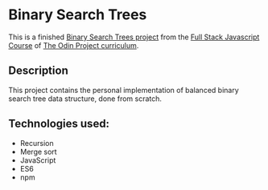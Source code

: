# Binary Search Trees

This is a finished [Binary Search Trees project](https://www.theodinproject.com/lessons/javascript-binary-search-trees) from the [Full Stack Javascript Course](https://www.theodinproject.com/paths/full-stack-javascript) of [The Odin Project curriculum](https://www.theodinproject.com/paths).

## Description

This project contains the personal implementation of balanced binary search tree data structure, done from scratch.

## Technologies used:

- Recursion
- Merge sort
- JavaScript
- ES6
- npm
